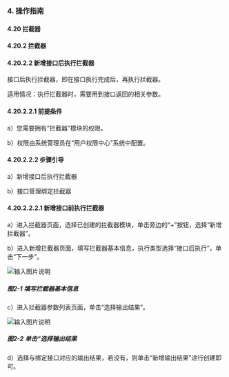 ### 4. 操作指南

#### 4.20 拦截器

#### 4.20.2 拦截器

#### 4.20.2.2 新增接口后执行拦截器

接口后执行拦截器，即在接口执行完成后，再执行拦截器。

适用情况：执行拦截器时，需要用到接口返回的相关参数。

#### 4.20.2.2.1 前提条件

a）您需要拥有“拦截器”模块的权限。

b）权限由系统管理员在“用户权限中心”系统中配置。

#### 4.20.2.2.2 步骤引导

a）新增接口后执行拦截器

b）接口管理绑定拦截器

#### 4.20.2.2.2.1 新增接口前执行拦截器

a）进入拦截器页面，选择已创建的拦截器模块，单击旁边的“+”按钮，选择“新增拦截器”。

b）进入新增拦截器页面，填写拦截器基本信息，执行类型选择“接口后执行”，单击“下一步”。

![输入图片说明](../../../../../images/SoFlu%EF%BC%88%E5%90%8E%E7%AB%AF%EF%BC%89%E5%BC%80%E5%8F%91%E5%B9%B3%E5%8F%B0/1.%20%E6%9C%80%E6%96%B0%E7%89%88%E6%9C%AC%20-%20%E6%9B%B4%E6%96%B0%E6%97%A5%E6%9C%9F%20-%202022.10.08/4.%20%E6%93%8D%E4%BD%9C%E6%8C%87%E5%8D%97/20.%20%E6%8B%A6%E6%88%AA%E5%99%A8/2.%20%E6%8B%A6%E6%88%AA%E5%99%A8/2-1.png)

##### 图2-1 填写拦截器基本信息

c）进入拦截器参数列表页面，单击“选择输出结果”。

![输入图片说明](../../../../../images/SoFlu%EF%BC%88%E5%90%8E%E7%AB%AF%EF%BC%89%E5%BC%80%E5%8F%91%E5%B9%B3%E5%8F%B0/1.%20%E6%9C%80%E6%96%B0%E7%89%88%E6%9C%AC%20-%20%E6%9B%B4%E6%96%B0%E6%97%A5%E6%9C%9F%20-%202022.10.08/4.%20%E6%93%8D%E4%BD%9C%E6%8C%87%E5%8D%97/20.%20%E6%8B%A6%E6%88%AA%E5%99%A8/2.%20%E6%8B%A6%E6%88%AA%E5%99%A8/2-2.png)

##### 图2-2 单击“选择输出结果

d）选择与绑定接口对应的输出结果，若没有，则单击“新增输出结果”进行创建即可。
